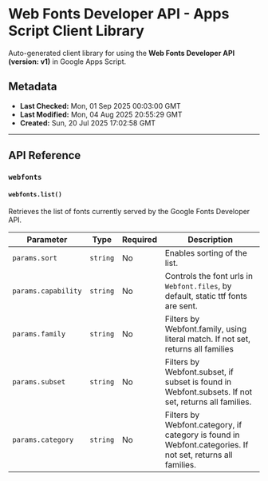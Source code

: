 # Web Fonts Developer API - Apps Script Client Library

Auto-generated client library for using the **Web Fonts Developer API (version: v1)** in Google Apps Script.

## Metadata

- **Last Checked:** Mon, 01 Sep 2025 00:03:00 GMT
- **Last Modified:** Mon, 04 Aug 2025 20:55:29 GMT
- **Created:** Sun, 20 Jul 2025 17:02:58 GMT



---

## API Reference

### `webfonts`

#### `webfonts.list()`

Retrieves the list of fonts currently served by the Google Fonts Developer API.

| Parameter | Type | Required | Description |
|---|---|---|---|
| `params.sort` | `string` | No | Enables sorting of the list. |
| `params.capability` | `string` | No | Controls the font urls in `Webfont.files`, by default, static ttf fonts are sent. |
| `params.family` | `string` | No | Filters by Webfont.family, using literal match. If not set, returns all families |
| `params.subset` | `string` | No | Filters by Webfont.subset, if subset is found in Webfont.subsets. If not set, returns all families. |
| `params.category` | `string` | No | Filters by Webfont.category, if category is found in Webfont.categories. If not set, returns all families. |